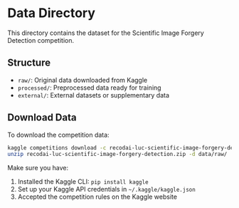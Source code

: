 # Data Directory

This directory contains the dataset for the Scientific Image Forgery Detection competition.

## Structure

- `raw/`: Original data downloaded from Kaggle
- `processed/`: Preprocessed data ready for training
- `external/`: External datasets or supplementary data

## Download Data

To download the competition data:

```bash
kaggle competitions download -c recodai-luc-scientific-image-forgery-detection
unzip recodai-luc-scientific-image-forgery-detection.zip -d data/raw/
```

Make sure you have:
1. Installed the Kaggle CLI: `pip install kaggle`
2. Set up your Kaggle API credentials in `~/.kaggle/kaggle.json`
3. Accepted the competition rules on the Kaggle website
